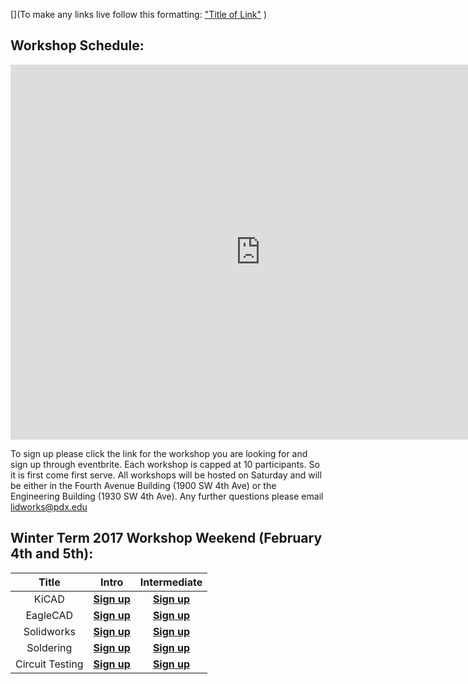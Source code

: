 [](To make any links live follow this formatting:
["Title of Link"](Link)
)

## Workshop Schedule:

<iframe src="https://calendar.google.com/calendar/embed?title=L.I.D.%20Workshops&amp;height=600&amp;wkst=1&amp;bgcolor=%23FFFFFF&amp;ctz=America%2FLos_Angeles" style="border-width:0" width="800" height="600" frameborder="0" scrolling="no" markdown="0">&nbsp;</iframe>


To sign up please click the link for the workshop you are looking for and sign up through eventbrite.  Each workshop is capped at 10 participants.  So it is first come first serve. All workshops will be hosted on Saturday and will be either in the Fourth Avenue Building (1900 SW 4th Ave) or the Engineering Building (1930 SW 4th Ave).  Any further questions please email <lidworks@pdx.edu>

## Winter Term 2017 Workshop Weekend (February 4th and 5th):
|Title|Intro|Intermediate|
|:---------------:|:------------------------:|:---------:|
| KiCAD |**[Sign up](https://www.eventbrite.com/e/intro-to-kicad-tickets-31488169964)**|**[Sign up](https://www.eventbrite.com/e/intermediate-ki-cad-tickets-31454300660)**|
| EagleCAD |**[Sign up](https://www.eventbrite.com/e/intro-to-eaglecad-tickets-31454752010)**|**[Sign up](https://www.eventbrite.com/e/intermediate-eaglecad-tickets-31488076685)**|
| Solidworks  |**[Sign up](https://www.eventbrite.com/e/intro-to-solidworks-tickets-28612913996)**|**[Sign up](https://www.eventbrite.com/e/intermediate-soldiworks-tickets-28789756938)**|
| Soldering |**[Sign up](https://www.eventbrite.com/e/intro-to-soldering-tickets-31488429741)**|**[Sign up](https://www.eventbrite.com/e/intermediate-soldering-tickets-31454481200)**|
| Circuit Testing | **[Sign up](https://www.eventbrite.com/e/intro-to-circuit-testing-tickets-31488624323)** |**[Sign up](https://www.eventbrite.com/e/intermediate-circuit-testing-tickets-31454574479)**|





